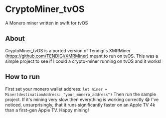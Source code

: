 # CryptoMiner_tvOS
A Monero miner written in swift for tvOS
## About
CryptoMiner_tvOS is a ported version of Tendigi's XMRMiner (https://github.com/TENDIGI/XMRMiner) meant to run on tvOS. This was a simple project to see if I could a crypto-miner running on tvOS and it works!

## How to run
First set your monero wallet address:
```let miner = Miner(destinationAddress: "your_monero_address")```
Then run the sample project. If it's mining very slow then everything is working correctly 😂 I've noticed, unsurprisingly, that it runs significantly faster on an Apple TV 4k than a first-gen Apple TV. Happy mining!
